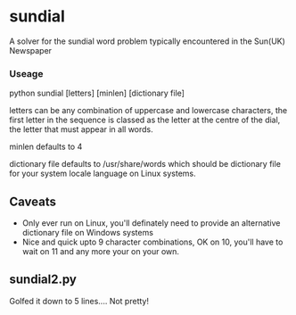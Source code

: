 sundial
=======

A solver for the sundial word problem typically encountered in the Sun(UK) Newspaper

### Useage ###
python sundial [letters] [minlen] [dictionary file]

letters can be any combination of uppercase and lowercase characters, the first letter in the sequence is classed as the letter at the centre of the dial, the letter that must appear in all words.

minlen defaults to 4

dictionary file defaults to /usr/share/words which should be dictionary file for your system locale language on Linux systems.

## Caveats ##
 - Only ever run on Linux, you'll definately need to provide an alternative dictionary file on Windows systems
 - Nice and quick upto 9 character combinations, OK on 10, you'll have to wait on 11 and any more your on your own.

## sundial2.py ##
Golfed it down to 5 lines.... Not pretty!
